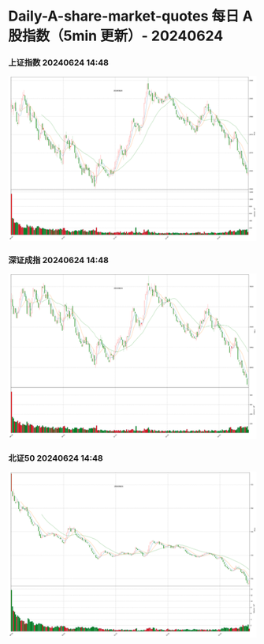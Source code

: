 
# Daily-A-share-market-quotes 每日 A 股指数（5min 更新）- 20240624

### 上证指数 20240624 14:48
![](./fig/2024/6/20240624-sh000001.png)

### 深证成指 20240624 14:48
![](./fig/2024/6/20240624-sz399001.png)

### 北证50 20240624 14:48
![](./fig/2024/6/20240624-bj899050.png)
